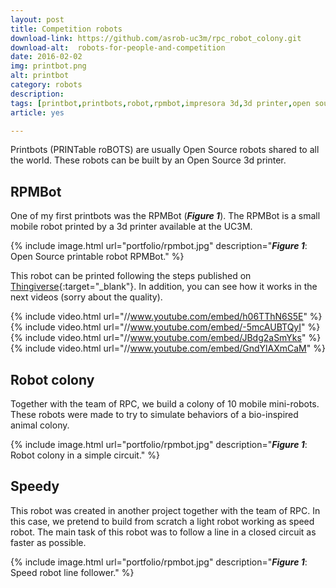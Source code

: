 ```yaml
---
layout: post
title: Competition robots
download-link: https://github.com/asrob-uc3m/rpc_robot_colony.git
download-alt:  robots-for-people-and-competition
date: 2016-02-02
img: printbot.png
alt: printbot
category: robots
description: 
tags: [printbot,printbots,robot,rpmbot,impresora 3d,3d printer,open source]
article: yes

---
```


Printbots (PRINTable roBOTS) are usually Open Source robots shared to all the world. These robots can be built by an Open Source 3d printer.

## RPMBot

One of my first printbots was the RPMBot (<b><i>Figure 1</i></b>). The RPMBot is a small mobile robot printed by a 3d printer available at the UC3M.

{% include image.html url="portfolio/rpmbot.jpg" description="<b><i>Figure 1</i></b>: Open Source printable robot RPMBot." %}

This robot can be printed following the steps published on [Thingiverse](http://www.thingiverse.com/thing:23753){:target="_blank"}. In addition, you can see how it works in the next videos (sorry about the quality).

{% include video.html url="//www.youtube.com/embed/h06TThN6S5E" %}
{% include video.html url="//www.youtube.com/embed/-5mcAUBTQyI" %}
{% include video.html url="//www.youtube.com/embed/JBdg2aSmYks" %}
{% include video.html url="//www.youtube.com/embed/GndYlAXmCaM" %}

## Robot colony

Together with the team of RPC, we build a colony of 10 mobile mini-robots. These robots were made to try to simulate behaviors of a bio-inspired animal colony.

{% include image.html url="portfolio/rpmbot.jpg" description="<b><i>Figure 1</i></b>: Robot colony in a simple circuit." %}

## Speedy

This robot was created in another project together with the team of RPC. In this case, we pretend to build from scratch a light robot working as speed robot. The main task of this robot was to follow a line in a closed circuit as faster as possible.

{% include image.html url="portfolio/rpmbot.jpg" description="<b><i>Figure 1</i></b>: Speed robot line follower." %}

